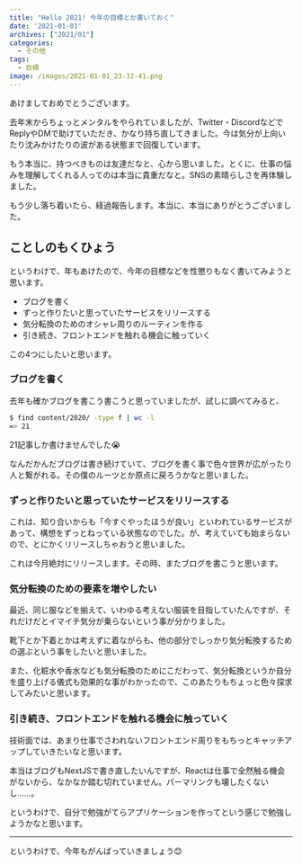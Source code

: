 ```yaml
---
title: "Hello 2021! 今年の目標とか書いておく"
date: '2021-01-01'
archives: ["2021/01"]
categories:
  - その他
tags:
  - 目標
image: /images/2021-01-01_23-32-41.png
---
```

あけましておめでとうございます。

去年末からちょっとメンタルをやられていましたが、Twitter・DiscordなどでReplyやDMで助けていただき、かなり持ち直してきました。今は気分が上向いたり沈みかけたりの波がある状態まで回復しています。

もう本当に、持つべきものは友達だなと、心から思いました。とくに、仕事の悩みを理解してくれる人ってのは本当に貴重だなと。SNSの素晴らしさを再体験しました。

もう少し落ち着いたら、経過報告します。本当に、本当にありがとうございました。

## ことしのもくひょう

というわけで、年もあけたので、今年の目標などを性懲りもなく書いてみようと思います。

- ブログを書く
- ずっと作りたいと思っていたサービスをリリースする
- 気分転換のためのオシャレ周りのルーティンを作る
- 引き続き、フロントエンドを触れる機会に触っていく

この4つにしたいと思います。

### ブログを書く

去年も確かブログを書こう書こうと思っていましたが、試しに調べてみると、

```sh
$ find content/2020/ -type f | wc -l
=> 21
```

21記事しか書けませんでした😭

なんだかんだブログは書き続けていて、ブログを書く事で色々世界が広がったり人と繋がれる。その僕のルーツとか原点に戻ろうかなと思いました。

### ずっと作りたいと思っていたサービスをリリースする

これは、知り合いからも「今すぐやったほうが良い」といわれているサービスがあって、構想をずっとねっている状態なのでした。が、考えていても始まらないので、とにかくリリースしちゃおうと思いました。

これは今月絶対にリリースします。その時、またブログを書こうと思います。

### 気分転換のための要素を増やしたい

最近、同じ服などを揃えて、いわゆる考えない服装を目指していたんですが、それだけだとイマイチ気分が乗らないという事が分かりました。

靴下とか下着とかは考えずに着ながらも、他の部分でしっかり気分転換するための選ぶという事をしたいと思いました。

また、化粧水や香水なども気分転換のためにこだわって、気分転換というか自分を盛り上げる儀式も効果的な事がわかったので、このあたりもちょっと色々探求してみたいと思います。

### 引き続き、フロントエンドを触れる機会に触っていく

技術面では、あまり仕事でさわれないフロントエンド周りをもちっとキャッチアップしていきたいなと思います。

本当はブログもNextJSで書き直したいんですが、Reactは仕事で全然触る機会がないから、なかなか踏む切れていません。パーマリンクも壊したくないし……。

というわけで、自分で勉強がてらアプリケーションを作ってという感じで勉強しようかなと思います。

---

というわけで、今年もがんばっていきましょう😊

